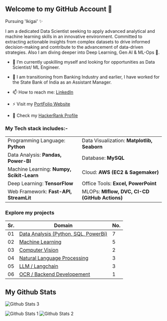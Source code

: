 ## Welcome to my GitHub Account 👋

Pursuing 'Ikigai' ✨

I am a dedicated Data Scientist seeking to apply advanced analytical and machine learning skills in an innovative environment. Committed to extracting actionable insights from complex datasets to drive informed decision-making and contribute to the advancement of data-driven strategies. Also I am diving deeper into Deep Learning, Gen AI & ML-Ops 🌊.

- 🔭 I’m currently upskilling myself and looking for opportunities as Data Scientist/ ML Engineer.

- 🌱 I am transitioning from Banking Industry and earlier, I have worked for the State Bank of India as an Assistant Manager.

- 📫 How to reach me: [LinkedIn](https://www.linkedin.com/in/abhijeetk597/)

- ⚡ Visit my [PortFolio Website](https://abhijeetk597.github.io/project-portfolio.io/)

- 🐍 Check my [HackerRank Profile](https://www.hackerrank.com/profile/abhijeetk597)

### My Tech stack includes:-
|||
|--------------------------------|--------------------------------------|
|Programming Language: **Python**|Data Visualization: **Matplotlib, Seaborn**|
|Data Analysis: **Pandas, Power-BI**|Database: **MySQL**|
|Machine Learning: **Numpy, Scikit-Learn**|Cloud: **AWS (EC2 & Sagemaker)**|
|Deep Learning: **TensorFlow**|Office Tools: **Excel, PowerPoint**|
|Web Framework: **Fast-API, StreamLit**|MLOPs: **Mlflow, DVC, CI-CD (GitHub Actions)**|

### Explore my projects

|Sr.|Domain|No.|
|------|---------------|--|
|01| [Data Analysis (Python, SQL, PowerBi)](https://github.com/abhijeetk597/bi-dashboards) |7|
|02| [Machine Learning](https://github.com/abhijeetk597/machine-learning-projects) |5|
|03| [Computer Vision](https://github.com/abhijeetk597/deep-learning-CV) |2|
|04| [Natural Language Processing](https://github.com/abhijeetk597/NLP-Projects)|3|
|05| [LLM / Langchain](https://github.com/abhijeetk597/LLM-Projects) |3|
|06| [OCR / Backend Developement](https://github.com/abhijeetk597/medical-data-extraction)|1|

## My Github Stats

![Github Stats 3](https://github-readme-stats.vercel.app/api/top-langs/?username=abhijeetk597)

![Github Stats 1](https://github-readme-stats.vercel.app/api?username=abhijeetk597) ![Github Stats 2](https://github-readme-streak-stats.herokuapp.com/?user=abhijeetk597)



<!--
**abhijeetk597/abhijeetk597** is a ✨ _special_ ✨ repository because its `README.md` (this file) appears on your GitHub profile.

Here are some ideas to get you started:

- 🔭 I’m currently working on ...
- 🌱 I’m currently learning ...
- 👯 I’m looking to collaborate on ...
- 🤔 I’m looking for help with ...
- 💬 Ask me about ...
 ...
- 😄 Pronouns: ...
- ⚡ Fun fact: ...
-->
